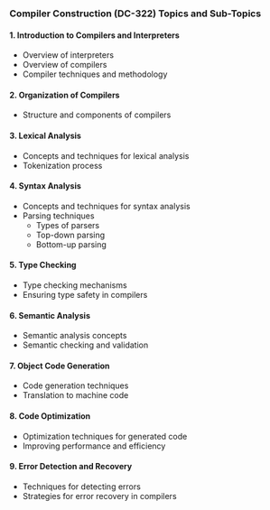 ### Compiler Construction (DC-322) Topics and Sub-Topics

#### 1. Introduction to Compilers and Interpreters
   - Overview of interpreters
   - Overview of compilers
   - Compiler techniques and methodology

#### 2. Organization of Compilers
   - Structure and components of compilers

#### 3. Lexical Analysis
   - Concepts and techniques for lexical analysis
   - Tokenization process

#### 4. Syntax Analysis
   - Concepts and techniques for syntax analysis
   - Parsing techniques
     - Types of parsers
     - Top-down parsing
     - Bottom-up parsing

#### 5. Type Checking
   - Type checking mechanisms
   - Ensuring type safety in compilers

#### 6. Semantic Analysis
   - Semantic analysis concepts
   - Semantic checking and validation

#### 7. Object Code Generation
   - Code generation techniques
   - Translation to machine code

#### 8. Code Optimization
   - Optimization techniques for generated code
   - Improving performance and efficiency

#### 9. Error Detection and Recovery
   - Techniques for detecting errors
   - Strategies for error recovery in compilers

